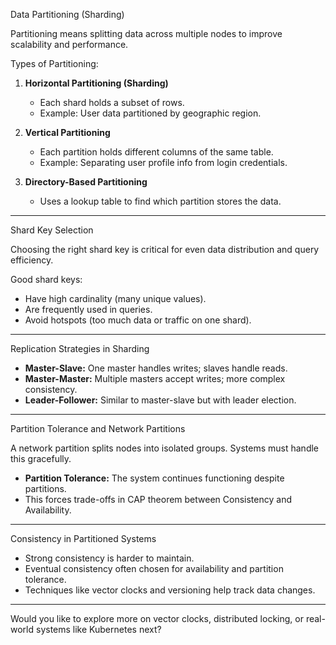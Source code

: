 Data Partitioning (Sharding)

Partitioning means splitting data across multiple nodes to improve scalability and performance.

Types of Partitioning:

1. **Horizontal Partitioning (Sharding)**  
   - Each shard holds a subset of rows.  
   - Example: User data partitioned by geographic region.

2. **Vertical Partitioning**  
   - Each partition holds different columns of the same table.  
   - Example: Separating user profile info from login credentials.

3. **Directory-Based Partitioning**  
   - Uses a lookup table to find which partition stores the data.

---

Shard Key Selection

Choosing the right shard key is critical for even data distribution and query efficiency.

Good shard keys:  
- Have high cardinality (many unique values).  
- Are frequently used in queries.  
- Avoid hotspots (too much data or traffic on one shard).

---

Replication Strategies in Sharding

- **Master-Slave:** One master handles writes; slaves handle reads.  
- **Master-Master:** Multiple masters accept writes; more complex consistency.  
- **Leader-Follower:** Similar to master-slave but with leader election.

---

Partition Tolerance and Network Partitions

A network partition splits nodes into isolated groups. Systems must handle this gracefully.

- **Partition Tolerance:** The system continues functioning despite partitions.  
- This forces trade-offs in CAP theorem between Consistency and Availability.

---

Consistency in Partitioned Systems

- Strong consistency is harder to maintain.  
- Eventual consistency often chosen for availability and partition tolerance.  
- Techniques like vector clocks and versioning help track data changes.

---

Would you like to explore more on vector clocks, distributed locking, or real-world systems like Kubernetes next?
